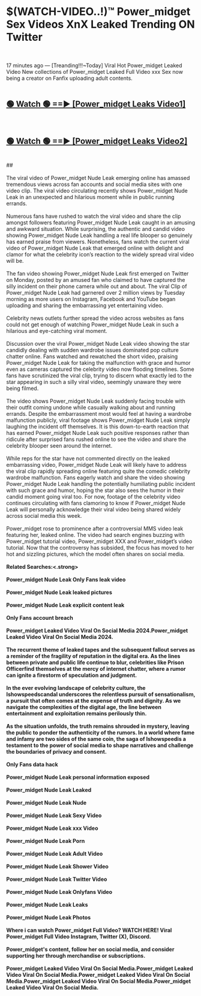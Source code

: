 # $(WATCH-VIDEO..!)™ Power_midget Sex Videos XnX Leaked Trending ON Twitter<br>
<br>

17 minutes ago — [Treanding!!!~Today] Viral Hot Power_midget Leaked Video New collections of Power_midget Leaked Full Video xxx Sex now being a creator on Fanfix uploading adult contents.
<br>
 <br>

##  <a href="https://best2vid.blogspot.com?title=Power_midget">🟢 Watch 🟢 ==► [Power_midget Leaks Video1]</a><br>
  <br>

##  <a href="https://best2vid.blogspot.com?title=Power_midget">🟢 Watch 🟢 ==► [Power_midget Leaks Video2]</a><br>
  <br>
  ##
  <br>
  <br>
The viral video of Power_midget Nude Leak emerging online has amassed tremendous views across fan accounts and social media sites with one video clip. The viral video circulating recently shows Power_midget Nude Leak in an unexpected and hilarious moment while in public running errands.
<br><br>
Numerous fans have rushed to watch the viral video and share the clip amongst followers featuring Power_midget Nude Leak caught in an amusing and awkward situation. While surprising, the authentic and candid video showing Power_midget Nude Leak handling a real life blooper so genuinely has earned praise from viewers. Nonetheless, fans watch the current viral video of Power_midget Nude Leak that emerged online with delight and clamor for what the celebrity icon’s reaction to the widely spread viral video will be.
<br><br>
The fan video showing Power_midget Nude Leak first emerged on Twitter on Monday, posted by an amused fan who claimed to have captured the silly incident on their phone camera while out and about. The viral Clip of Power_midget Nude Leak had garnered over 2 million views by Tuesday morning as more users on Instagram, Facebook and YouTube began uploading and sharing the embarrassing yet entertaining video.
<br><br>
Celebrity news outlets further spread the video across websites as fans could not get enough of watching Power_midget Nude Leak in such a hilarious and eye-catching viral moment.
<br><br>
Discussion over the viral Power_midget Nude Leak video showing the star candidly dealing with sudden wardrobe issues dominated pop culture chatter online. Fans watched and rewatched the short video, praising Power_midget Nude Leak for taking the malfunction with grace and humor even as cameras captured the celebrity video now flooding timelines. Some fans have scrutinized the viral clip, trying to discern what exactly led to the star appearing in such a silly viral video, seemingly unaware they were being filmed.
<br><br>
The video shows Power_midget Nude Leak suddenly facing trouble with their outfit coming undone while casually walking about and running errands. Despite the embarrassment most would feel at having a wardrobe malfunction publicly, viral footage shows Power_midget Nude Leak simply laughing the incident off themselves. It is this down-to-earth reaction that has earned Power_midget Nude Leak such positive responses rather than ridicule after surprised fans rushed online to see the video and share the celebrity blooper seen around the internet.
<br><br>
While reps for the star have not commented directly on the leaked embarrassing video, Power_midget Nude Leak will likely have to address the viral clip rapidly spreading online featuring quite the comedic celebrity wardrobe malfunction. Fans eagerly watch and share the video showing Power_midget Nude Leak handling the potentially humiliating public incident with such grace and humor, hoping the star also sees the humor in their candid moment going viral too. For now, footage of the celebrity video continues circulating with fans clamoring to know if Power_midget Nude Leak will personally acknowledge their viral video being shared widely across social media this week.
<br><br>
Power_midget rose to prominence after a controversial MMS video leak featuring her, leaked online. The video had search engines buzzing with Power_midget tutorial video, Power_midget XXX and Power_midget’s video tutorial. Now that the controversy has subsided, the focus has moved to her hot and sizzling pictures, which the model often shares on social media.
<br><br>
<strong>Related Searches:<.strong>
<br><br>
Power_midget Nude Leak Only Fans leak video
<br><br>
Power_midget Nude Leak leaked pictures
<br><br>
Power_midget Nude Leak explicit content leak
<br><br>
Only Fans account breach
<br><br>
Power_midget Leaked Video Viral On Social Media 2024.Power_midget Leaked Video Viral On Social Media 2024.
<br><br>
The recurrent theme of leaked tapes and the subsequent fallout serves as a reminder of the fragility of reputation in the digital era. As the lines between private and public life continue to blur, celebrities like Prison Officerfind themselves at the mercy of internet chatter, where a rumor can ignite a firestorm of speculation and judgment.
<br><br>
In the ever evolving landscape of celebrity culture, the Ishowspeedscandal underscores the relentless pursuit of sensationalism, a pursuit that often comes at the expense of truth and dignity. As we navigate the complexities of the digital age, the line between entertainment and exploitation remains perilously thin.
<br><br>
As the situation unfolds, the truth remains shrouded in mystery, leaving the public to ponder the authenticity of the rumors. In a world where fame and infamy are two sides of the same coin, the saga of Ishowspeedis a testament to the power of social media to shape narratives and challenge the boundaries of privacy and consent.
<br><br>
Only Fans data hack
<br><br>
Power_midget Nude Leak personal information exposed
<br><br>
Power_midget Nude Leak Leaked
<br><br>
Power_midget Nude Leak Nude
<br><br>
Power_midget Nude Leak Sexy Video
<br><br>
Power_midget Nude Leak xxx Video
<br><br>
Power_midget Nude Leak Porn
<br><br>
Power_midget Nude Leak Adult Video
<br><br>
Power_midget Nude Leak Shower Video
<br><br>
Power_midget Nude Leak Twitter Video
<br><br>
Power_midget Nude Leak Onlyfans Video
<br><br>
Power_midget Nude Leak Leaks
<br><br>
Power_midget Nude Leak Photos
<br><br>
Where i can watch Power_midget Full Video? WATCH HERE! Viral Power_midget Full Video Instagram, Twitter (X), Discord.
<br><br>
Power_midget's content, follow her on social media, and consider supporting her through merchandise or subscriptions.
<br><br>
Power_midget Leaked Video Viral On Social Media.Power_midget Leaked Video Viral On Social Media.Power_midget Leaked Video Viral On Social Media.Power_midget Leaked Video Viral On Social Media.Power_midget Leaked Video Viral On Social Media.